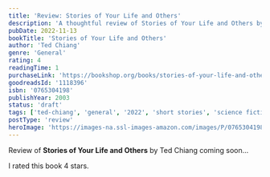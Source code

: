 ```yaml
---
title: 'Review: Stories of Your Life and Others'
description: 'A thoughtful review of Stories of Your Life and Others by Ted Chiang'
pubDate: 2022-11-13
bookTitle: 'Stories of Your Life and Others'
author: 'Ted Chiang'
genre: 'General'
rating: 4
readingTime: 1
purchaseLink: 'https://bookshop.org/books/stories-of-your-life-and-others/9780765304193'
goodreadsId: '1118396'
isbn: '0765304198'
publishYear: 2003
status: 'draft'
tags: ['ted-chiang', 'general', '2022', 'short stories', 'science fiction']
postType: 'review'
heroImage: 'https://images-na.ssl-images-amazon.com/images/P/0765304198.01.L.jpg'
---
```


Review of **Stories of Your Life and Others** by Ted Chiang coming soon...

I rated this book 4 stars.